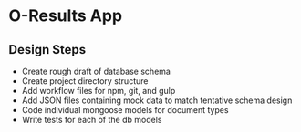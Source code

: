 # O-Results App

## Design Steps

- Create rough draft of database schema
- Create project directory structure
- Add workflow files for npm, git, and gulp
- Add JSON files containing mock data to match tentative schema design
- Code individual mongoose models for document types
- Write tests for each of the db models
